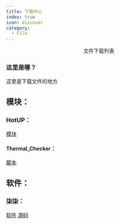 ```yaml
---
title: 下载中心
index: true
icon: discover
category:
  - File
---
```


<div align="center">文件下载列表</div>

### 这里是哪？

这里是下载文件的地方

## 模块：


### HotUP：
[模块](https://ftp.skyx.womi.ltd/skyx/app/hotup/hotup.zip)

#### Thermal_Checker：
[脚本](https://ftp.skyx.womi.ltd/skyx/app/hotup/Thermal_Checker/Thermal_Checker.SH)

## 软件：


### 柒柒：
[软件](https://ftp.skyx.womi.ltd/skyx/app/qiqi/qiqi.apk)
[源码](https://github.com/Yosunair/Qiqi/archive/refs/heads/Yosunair.zip)